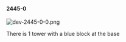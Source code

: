 #### 2445-0
![dev-2445-0-0.png](https://github.com/lil-lab/nlvr/raw/master/nlvr/dev/images/4/dev-2445-0-0.png "dev-2445-0-0.png")

There is 1 tower with a blue block at the base